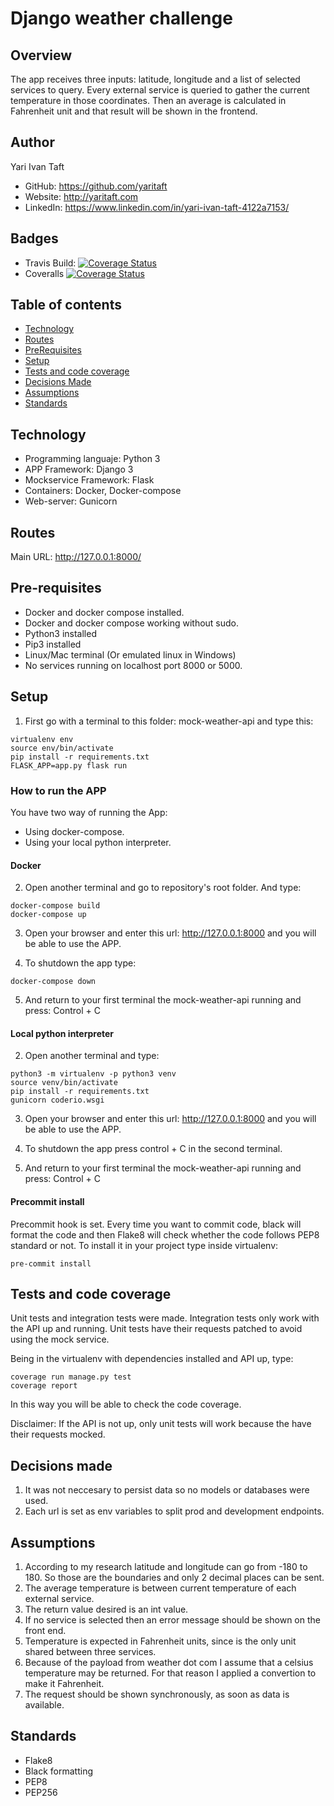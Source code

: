 # Django weather challenge

## Overview

The app receives three inputs: latitude, longitude and a list of selected services to query.
Every external service is queried to gather the current temperature in those coordinates.
Then an average is calculated in Fahrenheit unit and that result will be shown in the frontend.

## Author

Yari Ivan Taft

- GitHub: https://github.com/yaritaft
- Website: http://yaritaft.com
- LinkedIn: https://www.linkedin.com/in/yari-ivan-taft-4122a7153/

## Badges

- Travis Build: [![Coverage Status](https://coveralls.io/repos/github/yaritaft/django_weather_challenge/badge.svg?branch=master)](https://coveralls.io/github/yaritaft/django_weather_challenge?branch=master)
- Coveralls [![Coverage Status](https://coveralls.io/repos/github/yaritaft/my_django_web_page/badge.svg?branch=master)](https://coveralls.io/github/yaritaft/my_django_web_page?branch=master)

## Table of contents

- [Technology](#Technology)
- [Routes](#Routes)
- [PreRequisites](#Pre-requisites)
- [Setup](#Setup)
- [Tests and code coverage](#Tests-and-code-coverage)
- [Decisions Made](#Decisions-made)
- [Assumptions](#Assumptions)
- [Standards](#Standards)

## Technology

- Programming languaje: Python 3
- APP Framework: Django 3
- Mockservice Framework: Flask
- Containers: Docker, Docker-compose
- Web-server: Gunicorn

## Routes

Main URL: http://127.0.0.1:8000/

## Pre-requisites

- Docker and docker compose installed.
- Docker and docker compose working without sudo.
- Python3 installed
- Pip3 installed
- Linux/Mac terminal (Or emulated linux in Windows)
- No services running on localhost port 8000 or 5000.

## Setup

1) First go with a terminal to this folder: mock-weather-api and type this:
```
virtualenv env
source env/bin/activate
pip install -r requirements.txt
FLASK_APP=app.py flask run
```
### How to run the APP

You have two way of running the App:
- Using docker-compose.
- Using your local python interpreter.

#### Docker
2) Open another terminal and go to repository's root folder. And type:
```
docker-compose build
docker-compose up
```

3) Open your browser and enter this url: http://127.0.0.1:8000 and you will be able to use the APP.

4) To shutdown the app type:
```
docker-compose down
```
5) And return to your first terminal the mock-weather-api running and press: Control + C

#### Local python interpreter
2) Open another terminal and type:
```
python3 -m virtualenv -p python3 venv
source venv/bin/activate
pip install -r requirements.txt
gunicorn coderio.wsgi
```
3) Open your browser and enter this url: http://127.0.0.1:8000 and you will be able to use the APP.

4) To shutdown the app press control + C in the second terminal.

5) And return to your first terminal the mock-weather-api running and press: Control + C

#### Precommit install

Precommit hook is set. Every time you want to commit code, black will format the code and then Flake8 will check whether the code follows PEP8 standard or not. To install it in your project type inside virtualenv:

```
pre-commit install
```

## Tests and code coverage
Unit tests and integration tests were made. Integration tests only work with the API up and running.
Unit tests have their requests patched to avoid using the mock service.

Being in the virtualenv with dependencies installed and API up, type:

```
coverage run manage.py test
coverage report
```

In this way you will be able to check the code coverage.

Disclaimer: If the API is not up, only unit tests will work because the have their requests mocked.

## Decisions made

1) It was not neccesary to persist data so no models or databases were used.
2) Each url is set as env variables to split prod and development endpoints.

## Assumptions

1) According to my research latitude and longitude can go from -180 to 180. So those are the boundaries and only 2 decimal places can be sent.
2) The average temperature is between current temperature of each external service.
3) The return value desired is an int value.
4) If no service is selected then an error message should be shown on the front end.
5) Temperature is expected in Fahrenheit units, since is the only unit shared between three services.
5) Because of the payload from weather dot com I assume that a celsius temperature may be returned. For that reason I applied a convertion to make it Fahrenheit.
6) The request should be shown synchronously, as soon as data is available.

## Standards

- Flake8
- Black formatting
- PEP8
- PEP256
